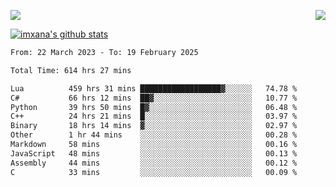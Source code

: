 <p>
  <a href="https://count.getloli.com/"><img src="https://count.getloli.com/get/@xana.readme?theme=moebooru-h"></a>
  <img src="https://weather-icon.journeyad.repl.co/@hangzhou?v=1" align="right">
</p>


<a href="https://github.com/imxana"><img align="center" src="https://github-readme-stats.vercel.app/api?username=imxana&show_icons=true&include_all_commits=true&hide_border=tru&custom_title=imxana%27s%20Github%20Stats" alt="imxana's github stats" /></a> 

<!--START_SECTION:waka-->

```txt
From: 22 March 2023 - To: 19 February 2025

Total Time: 614 hrs 27 mins

Lua          459 hrs 31 mins ██████████████████▓░░░░░░   74.78 %
C#           66 hrs 12 mins  ██▓░░░░░░░░░░░░░░░░░░░░░░   10.77 %
Python       39 hrs 50 mins  █▓░░░░░░░░░░░░░░░░░░░░░░░   06.48 %
C++          24 hrs 21 mins  █░░░░░░░░░░░░░░░░░░░░░░░░   03.97 %
Binary       18 hrs 14 mins  ▓░░░░░░░░░░░░░░░░░░░░░░░░   02.97 %
Other        1 hr 44 mins    ░░░░░░░░░░░░░░░░░░░░░░░░░   00.28 %
Markdown     58 mins         ░░░░░░░░░░░░░░░░░░░░░░░░░   00.16 %
JavaScript   48 mins         ░░░░░░░░░░░░░░░░░░░░░░░░░   00.13 %
Assembly     44 mins         ░░░░░░░░░░░░░░░░░░░░░░░░░   00.12 %
C            33 mins         ░░░░░░░░░░░░░░░░░░░░░░░░░   00.09 %
```

<!--END_SECTION:waka-->
